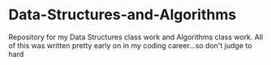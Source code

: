 # Data-Structures-and-Algorithms
Repository for my Data Structures class work and Algorithms class work.
All of this was written pretty early on in my coding career...so don't judge to hard

